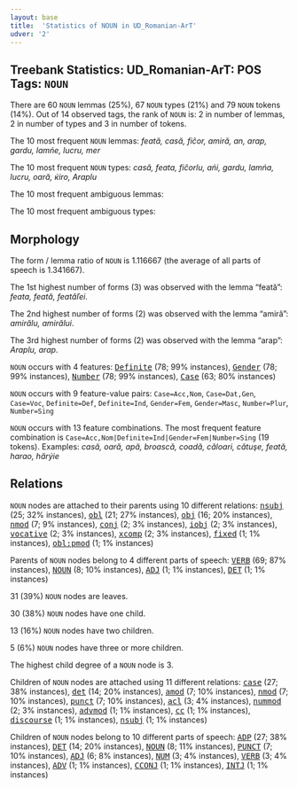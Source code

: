 ```yaml
---
layout: base
title:  'Statistics of NOUN in UD_Romanian-ArT'
udver: '2'
---
```


## Treebank Statistics: UD_Romanian-ArT: POS Tags: `NOUN`

There are 60 `NOUN` lemmas (25%), 67 `NOUN` types (21%) and 79 `NOUN` tokens (14%).
Out of 14 observed tags, the rank of `NOUN` is: 2 in number of lemmas, 2 in number of types and 3 in number of tokens.

The 10 most frequent `NOUN` lemmas: <em>feată, casă, fiĉor, amiră, an, arap, gardu, lamńe, lucru, mer</em>

The 10 most frequent `NOUN` types:  <em>casă, feata, fiĉorlu, ańi, gardu, lamńa, lucru, oară, ќiro, Araplu</em>

The 10 most frequent ambiguous lemmas: 

The 10 most frequent ambiguous types:  



## Morphology

The form / lemma ratio of `NOUN` is 1.116667 (the average of all parts of speech is 1.341667).

The 1st highest number of forms (3) was observed with the lemma “feată”: <em>feata, feată, featăľei</em>.

The 2nd highest number of forms (2) was observed with the lemma “amiră”: <em>amirălu, amirălui</em>.

The 3rd highest number of forms (2) was observed with the lemma “arap”: <em>Araplu, arap</em>.

`NOUN` occurs with 4 features: <tt><a href="ro_art-feat-Definite.html">Definite</a></tt> (78; 99% instances), <tt><a href="ro_art-feat-Gender.html">Gender</a></tt> (78; 99% instances), <tt><a href="ro_art-feat-Number.html">Number</a></tt> (78; 99% instances), <tt><a href="ro_art-feat-Case.html">Case</a></tt> (63; 80% instances)

`NOUN` occurs with 9 feature-value pairs: `Case=Acc,Nom`, `Case=Dat,Gen`, `Case=Voc`, `Definite=Def`, `Definite=Ind`, `Gender=Fem`, `Gender=Masc`, `Number=Plur`, `Number=Sing`

`NOUN` occurs with 13 feature combinations.
The most frequent feature combination is `Case=Acc,Nom|Definite=Ind|Gender=Fem|Number=Sing` (19 tokens).
Examples: <em>casă, oară, apă, broască, coadă, căloari, cătuşe, feată, harao, hărýie</em>


## Relations

`NOUN` nodes are attached to their parents using 10 different relations: <tt><a href="ro_art-dep-nsubj.html">nsubj</a></tt> (25; 32% instances), <tt><a href="ro_art-dep-obl.html">obl</a></tt> (21; 27% instances), <tt><a href="ro_art-dep-obj.html">obj</a></tt> (16; 20% instances), <tt><a href="ro_art-dep-nmod.html">nmod</a></tt> (7; 9% instances), <tt><a href="ro_art-dep-conj.html">conj</a></tt> (2; 3% instances), <tt><a href="ro_art-dep-iobj.html">iobj</a></tt> (2; 3% instances), <tt><a href="ro_art-dep-vocative.html">vocative</a></tt> (2; 3% instances), <tt><a href="ro_art-dep-xcomp.html">xcomp</a></tt> (2; 3% instances), <tt><a href="ro_art-dep-fixed.html">fixed</a></tt> (1; 1% instances), <tt><a href="ro_art-dep-obl-pmod.html">obl:pmod</a></tt> (1; 1% instances)

Parents of `NOUN` nodes belong to 4 different parts of speech: <tt><a href="ro_art-pos-VERB.html">VERB</a></tt> (69; 87% instances), <tt><a href="ro_art-pos-NOUN.html">NOUN</a></tt> (8; 10% instances), <tt><a href="ro_art-pos-ADJ.html">ADJ</a></tt> (1; 1% instances), <tt><a href="ro_art-pos-DET.html">DET</a></tt> (1; 1% instances)

31 (39%) `NOUN` nodes are leaves.

30 (38%) `NOUN` nodes have one child.

13 (16%) `NOUN` nodes have two children.

5 (6%) `NOUN` nodes have three or more children.

The highest child degree of a `NOUN` node is 3.

Children of `NOUN` nodes are attached using 11 different relations: <tt><a href="ro_art-dep-case.html">case</a></tt> (27; 38% instances), <tt><a href="ro_art-dep-det.html">det</a></tt> (14; 20% instances), <tt><a href="ro_art-dep-amod.html">amod</a></tt> (7; 10% instances), <tt><a href="ro_art-dep-nmod.html">nmod</a></tt> (7; 10% instances), <tt><a href="ro_art-dep-punct.html">punct</a></tt> (7; 10% instances), <tt><a href="ro_art-dep-acl.html">acl</a></tt> (3; 4% instances), <tt><a href="ro_art-dep-nummod.html">nummod</a></tt> (2; 3% instances), <tt><a href="ro_art-dep-advmod.html">advmod</a></tt> (1; 1% instances), <tt><a href="ro_art-dep-cc.html">cc</a></tt> (1; 1% instances), <tt><a href="ro_art-dep-discourse.html">discourse</a></tt> (1; 1% instances), <tt><a href="ro_art-dep-nsubj.html">nsubj</a></tt> (1; 1% instances)

Children of `NOUN` nodes belong to 10 different parts of speech: <tt><a href="ro_art-pos-ADP.html">ADP</a></tt> (27; 38% instances), <tt><a href="ro_art-pos-DET.html">DET</a></tt> (14; 20% instances), <tt><a href="ro_art-pos-NOUN.html">NOUN</a></tt> (8; 11% instances), <tt><a href="ro_art-pos-PUNCT.html">PUNCT</a></tt> (7; 10% instances), <tt><a href="ro_art-pos-ADJ.html">ADJ</a></tt> (6; 8% instances), <tt><a href="ro_art-pos-NUM.html">NUM</a></tt> (3; 4% instances), <tt><a href="ro_art-pos-VERB.html">VERB</a></tt> (3; 4% instances), <tt><a href="ro_art-pos-ADV.html">ADV</a></tt> (1; 1% instances), <tt><a href="ro_art-pos-CCONJ.html">CCONJ</a></tt> (1; 1% instances), <tt><a href="ro_art-pos-INTJ.html">INTJ</a></tt> (1; 1% instances)

